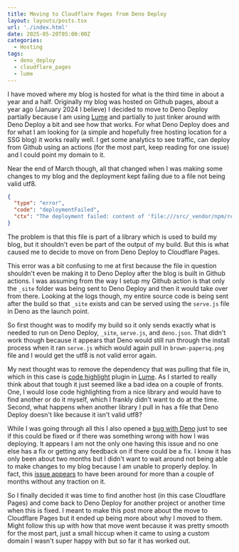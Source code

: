 ```yaml
---
title: Moving to Cloudflare Pages from Deno Deploy
layout: layouts/posts.tsx
url: './index.html'
date: 2025-05-20T05:00:00Z
categories:
  - Hosting
tags:
  - deno_deploy
  - cloudflare_pages
  - lume
---
```

I have moved where my blog is hosted for what is the third time in about a year and a half. Originally my blog was hosted on Github pages, about a year ago (January 2024 I believe) I decided to move to Deno Deploy partially because I am using [Lume](https://lume.land/) and partially to just tinker around with Deno Deploy a bit and see how that works.  For what Deno Deploy does and for what I am looking for (a simple and hopefully free hosting location for a SSG blog) it works really well.  I get some analytics to see traffic, can deploy from Github using an actions (for the most part, keep reading for one issue) and I could point my domain to it.

Near the end of March though, all that changed when I was making some changes to my blog and the deployment kept failing due to a file not being valid utf8.
```json
{
  "type": "error",
  "code": "deploymentFailed",
  "ctx": "The deployment failed: content of 'file:///src/_vendor/npm/registry.npmjs.org/highlight.js/11.11.1/styles/brown-papersq.png' module is not valid utf8"
}
```
The problem is that this file is part of a library which is used to build my blog, but it shouldn't even be part of the output of my build.  But this is what caused me to decide to move on from Deno Deploy to Cloudflare Pages.

This error was a bit confusing to me at first because the file in question shouldn't even be making it to Deno Deploy after the blog is built in Github actions.  I was assuming from the way I setup my Github action is that only the `_site` folder was being sent to Deno Deploy and then it would take over from there.  Looking at the logs though, my entire source code is being sent after the build so that `_site` exists and can be served using the `serve.js` file in Deno as the launch point.

So first thought was to modify my build so it only sends exactly what is needed to run on Deno Deploy, `_site`, `serve.js`, and `deno.json`.  That didn't work though because it appears that Deno would still run through the install process when it ran `serve.js` which would again pull in `brown-papersq.png` file and I would get the utf8 is not valid error again.

My next thought was to remove the dependency that was pulling that file in, which in this case is [code highlight](https://lume.land/plugins/code_highlight/) plugin in [Lume](https://lume.land/).  As I started to really think about that tough it just seemed like a bad idea on a couple of fronts. One, I would lose code highlighting from a nice library and would have to find another or do it myself, which I frankly didn't want to do at the time. Second, what happens when another library I pull in has a file that Deno Deploy doesn't like because it isn't valid utf8?

While I was going through all this I also opened a [bug with Deno](https://github.com/denoland/deploy_feedback/issues/837) just to see if this could be fixed or if there was something wrong with how I was deploying.  It appears I am not the only one having this issue and no one else has a fix or getting any feedback on if there could be a fix.  I know it has only been about two months but I didn't want to wait around not being able to make changes to my blog because I am unable to properly deploy.  In fact, this [issue appears](https://github.com/denoland/deploy_feedback/issues?q=is%3Aissue%20state%3Aopen%20utf8) to have been around for more than a couple of months without any traction on it.

So I finally decided it was time to find another host (in this case Cloudflare Pages) and come back to Deno Deploy for another project or another time when this is fixed.  I meant to make this post more about the move to Cloudflare Pages but it ended up being more about why I moved to them.  Might follow this up with how that move went because it was pretty smooth for the most part, just a small hiccup when it came to using a custom domain I wasn't super happy with but so far it has worked out.